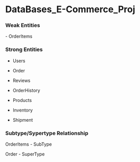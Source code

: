 # DataBases_E-Commerce_Proj

<h3>Weak Entities</h3>   - OrderItems

<h3>Strong Entities</h3> 

- Users
                
- Order 
                
- Reviews
                
- OrderHistory
                
- Products
                
- Inventory
                
- Shipment

<h3>Subtype/Sypertype Relationship</h3>

OrderItems - SubType

Order      - SuperType
